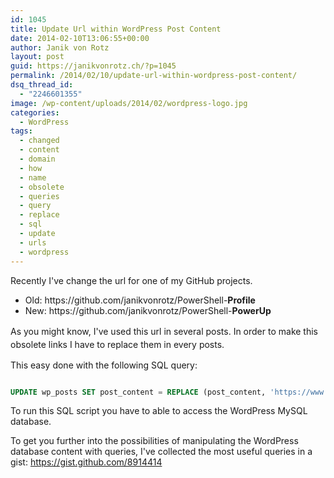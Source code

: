 ```yaml
---
id: 1045
title: Update Url within WordPress Post Content
date: 2014-02-10T13:06:55+00:00
author: Janik von Rotz
layout: post
guid: https://janikvonrotz.ch/?p=1045
permalink: /2014/02/10/update-url-within-wordpress-post-content/
dsq_thread_id:
  - "2246601355"
image: /wp-content/uploads/2014/02/wordpress-logo.jpg
categories:
  - WordPress
tags:
  - changed
  - content
  - domain
  - how
  - name
  - obsolete
  - queries
  - query
  - replace
  - sql
  - update
  - urls
  - wordpress
---
```

Recently I've change the url for one of my GitHub projects.

<ul>
    <li>Old: https://github.com/janikvonrotz/PowerShell-<strong>Profile</strong></li>
    <li>New: https://github.com/janikvonrotz/PowerShell-<strong>PowerUp</strong></li>
</ul>

As you might know, I've used this url in several posts.
<span style="line-height: 1.5;">In order to make this obsolete links I have to replace them in every posts.</span>

<!--more-->

This easy done with the following SQL query:

```sql

UPDATE wp_posts SET post_content = REPLACE (post_content, 'https://www.oldsiteurl.com', 'https://www.newsiteurl.com')

```

To run this SQL script you have to able to access the WordPress MySQL database.

To get you further into the possibilities of manipulating the WordPress database content with queries, I've collected the most useful queries in a gist: <a href="https://gist.github.com/8914414">https://gist.github.com/8914414</a>